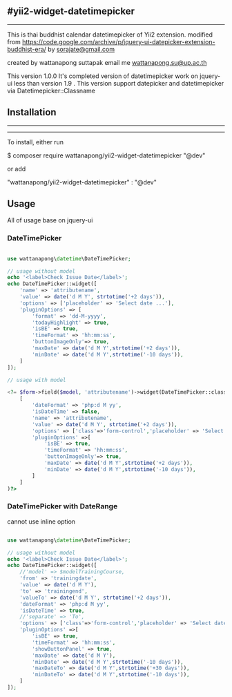 #yii2-widget-datetimepicker
--------------
--------------

This is thai buddhist calendar datetimepicker of Yii2 extension.
modified from https://code.google.com/archive/p/jquery-ui-datepicker-extension-buddhist-era/
by sorajate@gmail.com

created by wattanapong suttapak
email me wattanapong.su@up.ac.th

This version 1.0.0
It's completed version of datetimepicker work on jquery-ui less than version 1.9 .
This version support datepicker and datetimepicker via Datetimepicker::Classname

## Installation
--------------
--------------

To install, either run

$ composer require wattanapong/yii2-widget-datetimepicker "@dev"

or add

"wattanapong/yii2-widget-datetimepicker" : "@dev"

## Usage
All of usage base on jquery-ui

### DateTimePicker

```php

use wattanapong\datetime\DateTimePicker;

// usage without model
echo '<label>Check Issue Date</label>';
echo DateTimePicker::widget([
	'name' => 'attributename', 
	'value' => date('d M Y', strtotime('+2 days')),
	'options' => ['placeholder' => 'Select date ...'],
	'pluginOptions' => [
		'format' => 'dd-M-yyyy',
		'todayHighlight' => true,
		'isBE' => true,	
		'timeFormat' => 'hh:mm:ss',
		'buttonImageOnly'=> true,
		'maxDate' => date('d M Y',strtotime('+2 days')),
		'minDate' => date('d M Y',strtotime('-10 days')),
	]
]);

// usage with model

<?= $form->field($model, 'attributename')->widget(DateTimePicker::className(),
    [
    	'dateFormat' => 'php:d M yy',
		'isDateTime' => false,
		'name' => 'attributename',
		'value' => date('d M Y', strtotime('+2 days')),
		'options' => ['class'=>'form-control','placeholder' => 'Select date ...'],
		'pluginOptions' =>[
			'isBE' => true,	
			'timeFormat' => 'hh:mm:ss',
			'buttonImageOnly'=> true,
			'maxDate' => date('d M Y',strtotime('+2 days')),
			'minDate' => date('d M Y',strtotime('-10 days')),
		]
   	]
)?>
```

### DateTimePicker with DateRange 
cannot use inline option
```php

use wattanapong\datetime\DateTimePicker;

// usage without model
echo '<label>Check Issue Date</label>';
echo DateTimePicker::widget([
	//'model' => $modelTrainingCourse,
	'from' => 'trainingdate',
	'value' => date('d M Y'),
	'to' => 'trainingend',
	'valueTo' => date('d M Y', strtotime('+2 days')),
	'dateFormat' => 'php:d M yy',
	'isDateTime' => true,
	//'separate' => 'To',
	'options' => ['class'=>'form-control','placeholder' => 'Select date ...'],
	'pluginOptions' =>[
		'isBE' => true,	
		'timeFormat' => 'hh:mm:ss',
		'showButtonPanel' => true,
		'maxDate' => date('d M Y'),
		'minDate' => date('d M Y',strtotime('-10 days')),
		'maxDateTo' => date('d M Y',strtotime('+30 days')),
		'minDateTo' => date('d M Y',strtotime('-10 days')),
	]
]);
```
